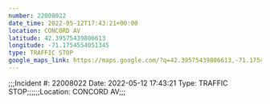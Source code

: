 ```yaml
---
number: 22008022
date_time: 2022-05-12T17:43:21+00:00
location: CONCORD AV
latitude: 42.39575439806613
longitude: -71.1754554051345
type: TRAFFIC STOP
google_maps_link: https://maps.google.com/?q=42.39575439806613,-71.1754554051345
---
```


;;;Incident #: 22008022  Date: 2022-05-12 17:43:21   Type: TRAFFIC STOP;;;;;;Location: CONCORD AV;;;
